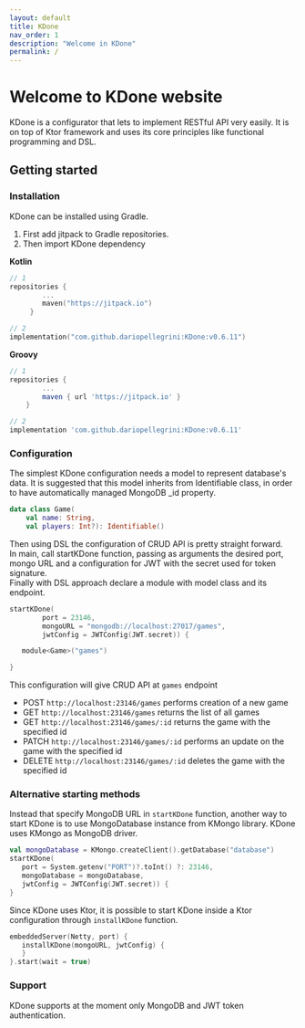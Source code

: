 ```yaml
---
layout: default
title: KDone
nav_order: 1
description: "Welcome in KDone"
permalink: /
---
```



# Welcome to KDone website
KDone is a configurator that lets to implement RESTful API very easily. It is on top of Ktor framework and uses its core principles like functional programming and DSL.

## Getting started
### Installation
KDone can be installed using Gradle.
1. First add jitpack to Gradle repositories.
2. Then import KDone dependency

**Kotlin**
```kotlin
// 1
repositories {
        ...
        maven("https://jitpack.io")
     }
```
```kotlin
// 2
implementation("com.github.dariopellegrini:KDone:v0.6.11")
```

**Groovy**
```groovy
// 1
repositories {
        ...
        maven { url 'https://jitpack.io' }
    }
```
```groovy
// 2
implementation 'com.github.dariopellegrini:KDone:v0.6.11'
```

### Configuration
 The simplest KDone configuration needs a model to represent database's data. It is suggested that this model inherits from Identifiable class, in order to have automatically managed MongoDB _id property.

```kotlin
data class Game(
    val name: String,
    val players: Int?): Identifiable()
```

Then using DSL the configuration of CRUD API is pretty straight forward.  
In main, call startKDone function, passing as arguments the desired port, mongo URL and a configuration for JWT with the secret used for token signature.  
Finally with DSL approach declare a module with model class and its endpoint.

```kotlin
startKDone(
        port = 23146,
        mongoURL = "mongodb://localhost:27017/games",
        jwtConfig = JWTConfig(JWT.secret)) {

   module<Game>("games")

}
```

This configuration will give CRUD API at `games` endpoint

- POST `http://localhost:23146/games` performs creation of a new game
- GET `http://localhost:23146/games` returns the list of all games
- GET `http://localhost:23146/games/:id` returns the game with the specified id
- PATCH `http://localhost:23146/games/:id` performs an update on the game with the specified id
- DELETE `http://localhost:23146/games/:id` deletes the game with the specified id

### Alternative starting methods
Instead that specify MongoDB URL in `startKDone` function, another way to start KDone is to use
MongoDatabase instance from KMongo library. KDone uses KMongo as MongoDB driver.
```kotlin
val mongoDatabase = KMongo.createClient().getDatabase("database")
startKDone(
   port = System.getenv("PORT")?.toInt() ?: 23146,
   mongoDatabase = mongoDatabase,
   jwtConfig = JWTConfig(JWT.secret)) {
}
```
Since KDone uses Ktor, it is possible to start KDone inside a Ktor configuration through `installKDone` function.
```kotlin
embeddedServer(Netty, port) {
   installKDone(mongoURL, jwtConfig) {
   }
}.start(wait = true)
```

### Support
KDone supports at the moment only MongoDB and JWT token authentication.
